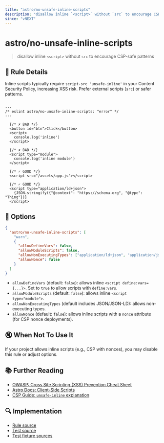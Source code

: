 ```yaml
---
title: "astro/no-unsafe-inline-scripts"
description: "disallow inline `<script>` without `src` to encourage CSP-safe patterns"
since: "vNEXT"
---
```


# astro/no-unsafe-inline-scripts

> disallow inline `<script>` without `src` to encourage CSP-safe patterns

## 📖 Rule Details

Inline scripts typically require `script-src 'unsafe-inline'` in your Content Security Policy, increasing XSS risk. Prefer external scripts (`src`) or safer patterns.

<ESLintCodeBlock>

<!--eslint-skip-->

```astro

---
/* eslint astro/no-unsafe-inline-scripts: "error" */
---

  {/* ✗ BAD */}
  <button id="btn">Click</button>
  <script>
    console.log('inline')
  </script>

  {/* ✗ BAD */}
  <script type="module">
    console.log('inline module')
  </script>

  {/* ✓ GOOD */}
  <script src="/assets/app.js"></script>

  {/* ✓ GOOD */}
  <script type="application/ld+json">
    {JSON.stringify({"@context": "https://schema.org", "@type": "Thing"})}
  </script>

```

</ESLintCodeBlock>

## 🔧 Options

```json
{
  "astro/no-unsafe-inline-scripts": [
    "warn",
    {
      "allowDefineVars": false,
      "allowModuleScripts": false,
      "allowNonExecutingTypes": ["application/ld+json", "application/json"],
      "allowNonce": false
    }
  ]
}
```

- `allowDefineVars` (default: `false`): allows inline `<script define:vars={...}>`. Set to `true` to allow scripts with `define:vars`.
- `allowModuleScripts` (default: `false`): allows inline `<script type="module">`.
- `allowNonExecutingTypes` (default includes JSON/JSON-LD): allows non-executing types.
- `allowNonce` (default: `false`): allows inline scripts with a `nonce` attribute (for CSP nonce deployments).


## 🔇 When Not To Use It

If your project allows inline scripts (e.g., CSP with nonces), you may disable this rule or adjust options.

## 📚 Further Reading

- [OWASP: Cross Site Scripting (XSS) Prevention Cheat Sheet](https://cheatsheetseries.owasp.org/cheatsheets/Cross_Site_Scripting_Prevention_Cheat_Sheet.html) <!-- Official OWASP reference -->
- [Astro Docs: Client-Side Scripts](https://docs.astro.build/en/guides/client-side-scripts/) <!-- Official Astro docs -->
- [CSP Guide: `unsafe-inline` explanation](https://content-security-policy.com/unsafe-inline/) <!-- CSP reference -->



## 🔍 Implementation

- [Rule source](https://github.com/ota-meshi/eslint-plugin-astro/blob/main/src/rules/no-unsafe-inline-scripts.ts)
- [Test source](https://github.com/ota-meshi/eslint-plugin-astro/blob/main/tests/src/rules/no-unsafe-inline-scripts.ts)
- [Test fixture sources](https://github.com/ota-meshi/eslint-plugin-astro/tree/main/tests/fixtures/rules/no-unsafe-inline-scripts)
